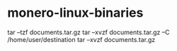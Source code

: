 # monero-linux-binaries
tar –tzf documents.tar.gz
tar –xvzf documents.tar.gz –C /home/user/destination
tar –xvzf documents.tar.gz
